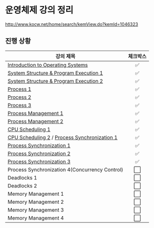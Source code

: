 # 운영체제 강의 정리

http://www.kocw.net/home/search/kemView.do?kemId=1046323



## 진행 상황

| 강의 제목                                                    |       체크박스       |
| ------------------------------------------------------------ | :------------------: |
| [Introduction to Operating Systems](./01.%20Introduction%20to%20Operating%20Systems.md) |  :white_check_mark:  |
| [System Structure & Program Execution 1](./02-1.%20System%20Structure%20%26%20Program%20Execution%201.md) |  :white_check_mark:  |
| [System Structure & Program Execution 2](./02-2.%20System%20Structure%20%26%20Program%20Execution%202.md) |  :white_check_mark:  |
| [Process 1](./03-1.%20Process%201.md)                        |  :white_check_mark:  |
| [Process 2](./03-2.%20Process%202.md)                        |  :white_check_mark:  |
| [Process 3](03-3.%20Process%203.md)                          |  :white_check_mark:  |
| [Process Management 1](04-1.%20Process%20Management%201.md)  |  :white_check_mark:  |
| [Process Management 2](04-2.%20Process%20Management%202.md)  |  :white_check_mark:  |
| [CPU Scheduling 1](05-1.%20CPU%20Scheduling%201.md)          |  :white_check_mark:  |
| [CPU Scheduling 2](05-2.%20CPU%20Scheduling%202.md) / [Process Synchronization 1](06-1.%20Process%20Synchronization%201.md) |  :white_check_mark:  |
| [Process Synchronization 1](06-1.%20Process%20Synchronization%201.md) |  :white_check_mark:  |
| [Process Synchronization 2](06-2.%20Process%20Synchronization%202.md) |  :white_check_mark:  |
| [Process Synchronization 3](06-3.%20Process%20Synchronization%203.md) |  :white_check_mark:  |
| Process Synchronization 4(Concurrency Control)               | :white_large_square: |
| Deadlocks 1                                                  | :white_large_square: |
| Deadlocks 2                                                  | :white_large_square: |
| Memory Management 1                                          | :white_large_square: |
| Memory Management 2                                          | :white_large_square: |
| Memory Management 3                                          | :white_large_square: |
| Memory Management 4                                          | :white_large_square: |

